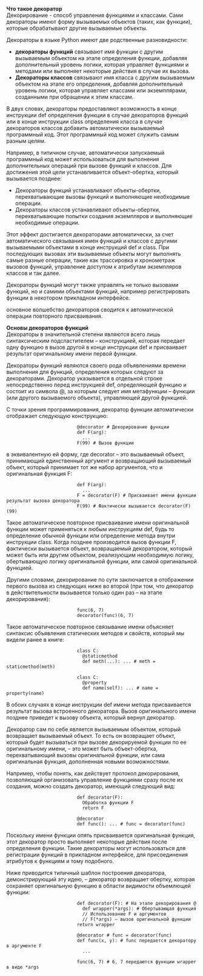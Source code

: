 **Что такое декоратор**  
Декорирование - способ управления функциями и классами. Сами декораторы имеют форму вызываемых объектов (таких, как функции), которые обрабатывают другие вызываемые объекты.  

Декораторы в языке Python имеют две родственные разновидности:  
 - **декораторы функций** связывают имя функции с другим вызываемым объектом на этапе определения функции, добавляя дополнительный уровень логики, которая управляет функциями и методами или выполняет некоторые действия в случае их вызова.
 - **Декораторы классов** связывают имя класса с другим вызываемым объектом на этапе его определения, добавляя дополнительный уровень логики, которая управляет классами или экземплярами, созданными при обращении к этим классам.

В двух словах, декораторы предоставляют возможность в конце инструкции def определения функции в случае декораторов функций или в конце инструкции class определения класса в случае декораторов классов добавить автоматически вызываемый программный код. Этот программный код может служить самым разным целям.  

Например, в типичном случае, автоматически запускаемый программный код может использоваться для выполнения дополнительных операций при вызове функций и классов. Для достижения этой цели устанавливается объект-обертка, который вызывается позднее:
 - Декораторы функций устанавливают объекты-обертки, перехватывающие вызовы функций и выполняющие необходимые операции.
 - Декораторы классов устанавливают объекты-обертки, перехватывающие попытки создания экземпляров и выполняющие необходимые операции.  

Этот эффект достигается декораторами автоматически, за счет автоматического связывания имен функций и классов с другими вызываемыми объектами в конце инструкций def и class. При последующих вызовах эти вызываемые объекты могут выполнять самые разные операции, такие как трассировка и хронометраж вызовов функций, управление доступом к атрибутам экземпляров классов и так далее.  

Декораторы функций могут также управлять не только вызовами функций, но и самими объектами функций, например регистрировать функции в некотором прикладном интерфейсе.  

основное волшебство декораторов сводится к автоматической операции повторного присваивания.

**Основы декораторов функций**  
Декораторы в значительной степени являются всего лишь синтаксическим подсластителем – конструкцией, которая передает одну функцию в вызов другой в конце инструкции def и присваивает результат оригинальному имени первой функции.

Декораторы функций являются своего рода объявлениями времени выполнения для функций, определения которых следуют за декораторами. Декоратор указывается в отдельной строке непосредственно перед инструкцией def, определяющей функцию и состоит из символа @, за которым следует имя метафункции – функции (или другого вызываемого объекта), управляющей
другой функцией.  

С точки зрения программирования, декоратор функции автоматически отображает следующую конструкцию:

                              @decorator # Декорирование функции
                              def F(arg):
                                ...
                              F(99) # Вызов функции  

в эквивалентную ей форму, где decorator – это вызываемый объект, принимающий единственный аргумент и возвращающий вызываемый объект, который принимает тот же набор аргументов, что и оригинальная функция F:  

                              def F(arg):
                                ...
                              F = decorator(F) # Присваивает имени функции результат вызова декоратора
                              F(99) # Фактически вызывается decorator(F)(99)

Такое автоматическое повторное присваивание имени оригинальной функции может применяться к любым инструкциям def, будь то определение обычной функции или определение метода внутри инструкции class. Когда позднее производится вызов функции F, фактически вызывается объект, возвращаемый декоратором, который может быть или другим объектом, реализующим необходимую логику, обертывающую логику оригинальной функции, или самой оригинальной функцией.

Другими словами, декорирование по сути заключается в отображении первого вызова из следующих ниже во второй (при том, что декоратор в действительности вызывается только один раз – на этапе декорирования):

                              func(6, 7)
                              decorator(func)(6, 7)

Такое автоматическое повторное связывание имени объясняет синтаксис объявления статических методов и свойств, который мы видели ранее в книге:

                              class C:
                                @staticmethod
                                def meth(...): ... # meth = staticmethod(meth)

                              class C:
                                @property
                                def name(self): ... # name = property(name)

В обоих случаях в конце инструкции def имени метода присваивается результат вызова встроенного декоратора. Вызов оригинального имени позднее приведет к вызову объекта, который вернул декоратор.

Декоратор сам по себе является вызываемым объектом, который возвращает вызываемый объект. То есть он возвращает объект, который будет вызываться при вызове декорируемой функции по ее оригинальному имени, – это может быть объект-обертка, перехватывающий вызовы оригинальной функции, или сама оригинальная функция, дополненная новыми возможностями.  

Например, чтобы понять, как действует протокол декорирования, позволяющий организовать управление функциями сразу после их создания, можно создать декоратор, имеющий следующий вид:

                              def decorator(F):
                                Обработка функции F
                                return F

                              @decorator
                              def func(): ... # func = decorator(func)

Поскольку имени функции опять присваивается оригинальная функция, этот декоратор просто выполняет некоторые действия после определения функции. Такие декораторы могут использоваться для регистрации функций в прикладном интерфейсе, для присоединения атрибутов к функциям и тому подобного.  

Ниже приводится типичный шаблон построения декоратора, демонстрирующий эту идею, – декоратор возвращает обертку, которая сохраняет оригинальную функцию в области видимости объемлющей функции:

                              def decorator(F): # На этапе декорирования @
                                def wrapper(*args): # Обертывающая функция
                                // Использование F и аргументов
                                // F(*args) – вызов оригинальной функции
                              return wrapper

                              @decorator # func = decorator(func)
                              def func(x, y): # func передается декоратору в аргументе F
                                ...

                              func(6, 7) # 6, 7 передаются функции wrapper в виде *args
